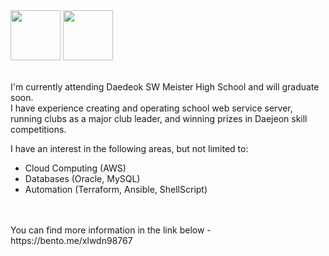   <div>
    <img src = "https://user-images.githubusercontent.com/59428479/216511938-74c1f24a-3110-45aa-b825-a3effc3a2774.png" width="80">
    <img src = "https://user-images.githubusercontent.com/59428479/216511926-07df2da7-c5b6-4dc7-bc95-a5fbeaa7abf5.png" width="80">
  </div>

<br>

I'm currently attending Daedeok SW Meister High School and will graduate soon. <br>
I have experience creating and operating school web service server, running clubs as a major club leader, and winning prizes in Daejeon skill competitions.



I have an interest in the following areas, but not limited to:
- Cloud Computing (AWS)
- Databases (Oracle, MySQL)
- Automation (Terraform, Ansible, ShellScript)

<br>
<br>
You can find more information in the link below
- https://bento.me/xlwdn98767
